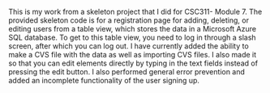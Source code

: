 This is my work from a skeleton project that I did for CSC311- Module 7. The provided skeleton code is for a registration page for adding, deleting, or editing users from a table view, which stores the data in a Microsoft Azure SQL database. To get to this table view, you need to log in through a slash screen, after which you can log out. I have currently added the ability to make a CVS file with the data as well as importing CVS files. I also made it so that you can edit elements directly by typing in the text fields instead of pressing the edit button. I also performed general error prevention and added an incomplete functionality of the user signing up.
